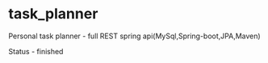 # task_planner
Personal task planner - full REST spring api(MySql,Spring-boot,JPA,Maven)

Status - finished
